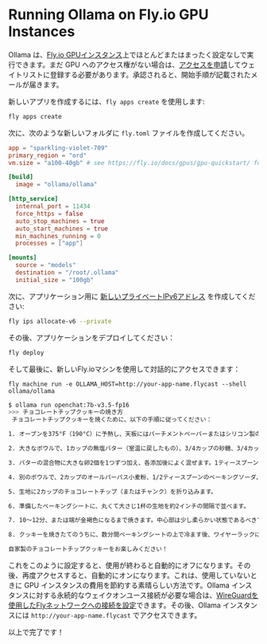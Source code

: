 # Running Ollama on Fly.io GPU Instances

Ollama は、[Fly.io GPUインスタンス](https://fly.io/docs/gpus/gpu-quickstart/)上でほとんどまたはまったく設定なしで実行できます。まだ GPU へのアクセス権がない場合は、[アクセスを申請](https://fly.io/gpu/)してウェイトリストに登録する必要があります。承認されると、開始手順が記載されたメールが届きます。

新しいアプリを作成するには、`fly apps create` を使用します:

```bash
fly apps create
```

次に、次のような新しいフォルダに `fly.toml` ファイルを作成してください。

```toml
app = "sparkling-violet-709"
primary_region = "ord"
vm.size = "a100-40gb" # see https://fly.io/docs/gpus/gpu-quickstart/ for more info

[build]
  image = "ollama/ollama"

[http_service]
  internal_port = 11434
  force_https = false
  auto_stop_machines = true
  auto_start_machines = true
  min_machines_running = 0
  processes = ["app"]

[mounts]
  source = "models"
  destination = "/root/.ollama"
  initial_size = "100gb"
```
次に、アプリケーション用に [新しいプライベートIPv6アドレス](https://fly.io/docs/reference/private-networking/#flycast-private-load-balancing) を作成してください:

```bash
fly ips allocate-v6 --private
```

その後、アプリケーションをデプロイしてください：

```bash
fly deploy
```

そして最後に、新しいFly.ioマシンを使用して対話的にアクセスできます：

```
fly machine run -e OLLAMA_HOST=http://your-app-name.flycast --shell ollama/ollama
```

```bash
$ ollama run openchat:7b-v3.5-fp16
>>> チョコレートチップクッキーの焼き方
 チョコレートチップクッキーを焼くために、以下の手順に従ってください：

1. オーブンを375°F（190°C）に予熱し、天板にはパーチメントペーパーまたはシリコン製のベーキングマットを敷きます。

2. 大きなボウルで、1カップの無塩バター（室温に戻したもの）、3/4カップの砂糖、3/4カップのパッキングされた黒糖を軽く混ぜ合わせ、ふんわりするまで混ぜます。

3. バターの混合物に大きな卵2個を1つずつ加え、各添加後によく混ぜます。1ティースプーンの純粋なバニラエクストラクトを加えて混ぜます。

4. 別のボウルで、2カップのオールパーパス小麦粉、1/2ティースプーンのベーキングソーダ、1/2ティースプーンの塩を混ぜます。ドライな成分を湿った成分に徐々に加え、ちょうど組み合わせるまでかき混ぜます。

5. 生地に2カップのチョコレートチップ（またはチャンク）を折り込みます。

6. 準備したベーキングシートに、丸くて大さじ1杯の生地を約2インチの間隔で並べます。

7. 10〜12分、または端が金褐色になるまで焼きます。中心部は少し柔らかい状態であるべきです。

8. クッキーを焼きたてのうちに、数分間ベーキングシートの上で冷ます後、ワイヤーラックに移して完全に冷やします。

自家製のチョコレートチップクッキーをお楽しみください！
```

これをこのように設定すると、使用が終わると自動的にオフになります。その後、再度アクセスすると、自動的にオンになります。これは、使用していないときに GPU インスタンスの費用を節約する素晴らしい方法です。Ollama インスタンスに対する永続的なウェイクオンユース接続が必要な場合は、[WireGuardを使用したFlyネットワークへの接続を設定](https://fly.io/docs/reference/private-networking/#discovering-apps-through-dns-on-a-wireguard-connection)できます。その後、Ollama インスタンスには `http://your-app-name.flycast` でアクセスできます。

以上で完了です！

